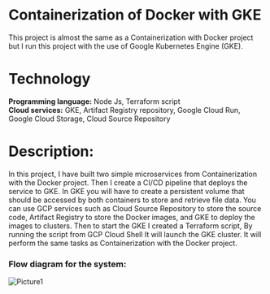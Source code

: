# Containerization of Docker with GKE

This project is almost the same as a Containerization with Docker project but I run this project with the use of Google Kubernetes Engine (GKE).


# Technology

**Programming language:** Node Js, Terraform script<br />
**Cloud services:** GKE, Artifact Registry repository, Google Cloud Run, Google Cloud Storage, Cloud Source Repository<br />


# Description:

In this project, I have built two simple microservices from Containerization with the Docker project. Then I create a CI/CD pipeline that deploys the service to GKE. In GKE you will have to create a persistent volume that should be accessed by both containers to store and retrieve file data. You can use GCP services such as Cloud Source Repository to store the source code, Artifact Registry to store the Docker images, and GKE to deploy the images to clusters. Then to start the GKE I created a Terraform script, By running the script from GCP Cloud Shell It will launch the GKE cluster. It will perform the same tasks as Containerization with the Docker project.

### Flow diagram for the system:

![Picture1](https://github.com/akshitpatel3189/cloudProject/assets/65401508/076fbcfe-45f1-45a6-898d-5e615bd66e7c)
